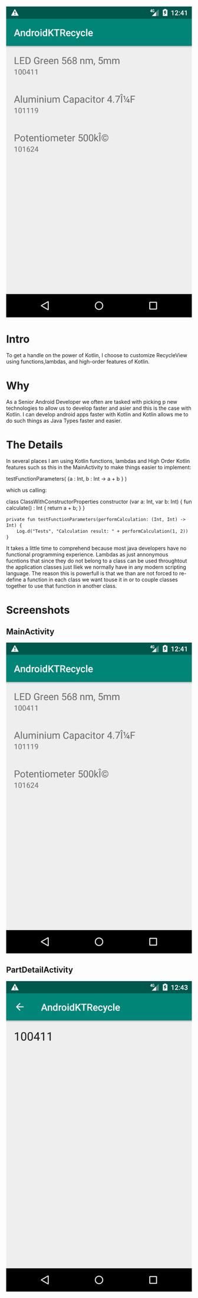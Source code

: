![app](device-2018-08-30-074158.png)

# Intro

To get a handle on the power of Kotlin, I choose to customize RecycleView using functions,lambdas, and high-order features of Kotlin.


# Why

As a Senior Android Developer we often are tasked with picking p new technologies to allow us to develop faster and asier and this is the case with Kotlin.
I can develop android apps faster with Kotlin and Kotlin allows me to do such things as Java Types faster and easier.

# The Details

In several places I am using Kotlin functions, lambdas and High Order Kotlin features such ss this in the MainActivity to make things easier to implement:

testFunctionParameters( {a : Int, b : Int -> a + b } )

which us calling:

class ClassWithConstructorProperties constructor (var a: Int, var b: Int) {
        fun calculate() : Int {
            return a + b;
        }
    }

    private fun testFunctionParameters(performCalculation: (Int, Int) -> Int) {
        Log.d("Tests", "Calculation result: " + performCalculation(1, 2))
    }

It takes a little time to comprehend because most java developers have no functional programming experience. Lambdas as just annonymous fucntions that since they do not belong to a class can be used throughtout the application classes just lliek we normally have in any modern scripting language.
The reason this is powerfull is that we than are not forced to re-define a function in each class we want touse it  in or to couple classes together to use that function in another class.


# Screenshots

## MainActivity

![MainActivity](device-2018-08-30-074158.png)

## PartDetailActivity

![PartDetailActivity](device-2018-08-30-074304.png)

